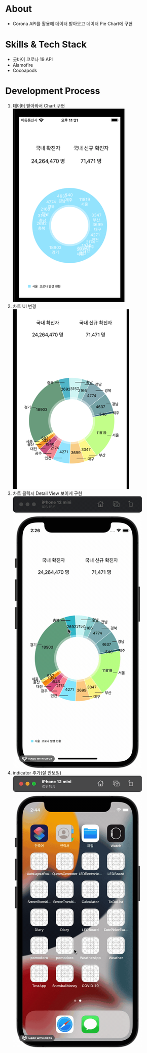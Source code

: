 # About
- Corona API를 활용해 데이터 받아오고 데이터 Pie Chart에 구현

# Skills & Tech Stack
- 굿바이 코로나 19 API 
- Alamofire 
- Cocoapods

# Development Process 
1. 데이터 받아와서 Chart 구현<br>
![1](./img/chartCreate.png)<br>
2. 차트 UI 변경 <br>
![2](./img/pieChartUIImproving.png)<br>
3. 차트 클릭시 Detail View 보이게 구현<br>
![3](./img/detailViewPush.gif)<br>
4. indicator 추가(잘 안보임)<br>
![4](./img/indicator.gif)<br>
